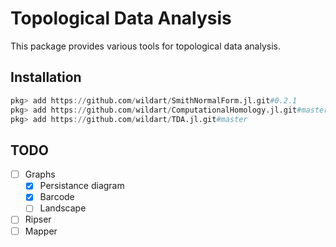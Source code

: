 # Topological Data Analysis

This package provides various tools for topological data analysis.

## Installation

```julia
pkg> add https://github.com/wildart/SmithNormalForm.jl.git#0.2.1
pkg> add https://github.com/wildart/ComputationalHomology.jl.git#master
pkg> add https://github.com/wildart/TDA.jl.git#master
```

## TODO

- [ ] Graphs
    - [x] Persistance diagram
    - [x] Barcode
    - [ ] Landscape
- [ ] Ripser
- [ ] Mapper